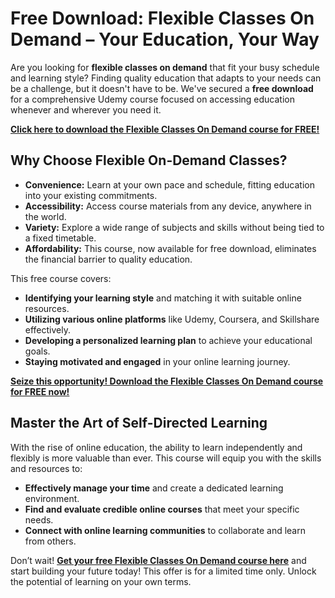 # Free Download: Flexible Classes On Demand – Your Education, Your Way

Are you looking for **flexible classes on demand** that fit your busy schedule and learning style? Finding quality education that adapts to your needs can be a challenge, but it doesn't have to be. We've secured a **free download** for a comprehensive Udemy course focused on accessing education whenever and wherever you need it.

[**Click here to download the Flexible Classes On Demand course for FREE!**](https://udemywork.com/flexible-classes-on-demand)

## Why Choose Flexible On-Demand Classes?

*   **Convenience:** Learn at your own pace and schedule, fitting education into your existing commitments.
*   **Accessibility:** Access course materials from any device, anywhere in the world.
*   **Variety:** Explore a wide range of subjects and skills without being tied to a fixed timetable.
*   **Affordability:** This course, now available for free download, eliminates the financial barrier to quality education.

This free course covers:

*   **Identifying your learning style** and matching it with suitable online resources.
*   **Utilizing various online platforms** like Udemy, Coursera, and Skillshare effectively.
*   **Developing a personalized learning plan** to achieve your educational goals.
*   **Staying motivated and engaged** in your online learning journey.

[**Seize this opportunity! Download the Flexible Classes On Demand course for FREE now!**](https://udemywork.com/flexible-classes-on-demand)

## Master the Art of Self-Directed Learning

With the rise of online education, the ability to learn independently and flexibly is more valuable than ever. This course will equip you with the skills and resources to:

*   **Effectively manage your time** and create a dedicated learning environment.
*   **Find and evaluate credible online courses** that meet your specific needs.
*   **Connect with online learning communities** to collaborate and learn from others.

Don’t wait! **[Get your free Flexible Classes On Demand course here](https://udemywork.com/flexible-classes-on-demand)** and start building your future today! This offer is for a limited time only. Unlock the potential of learning on your own terms.
